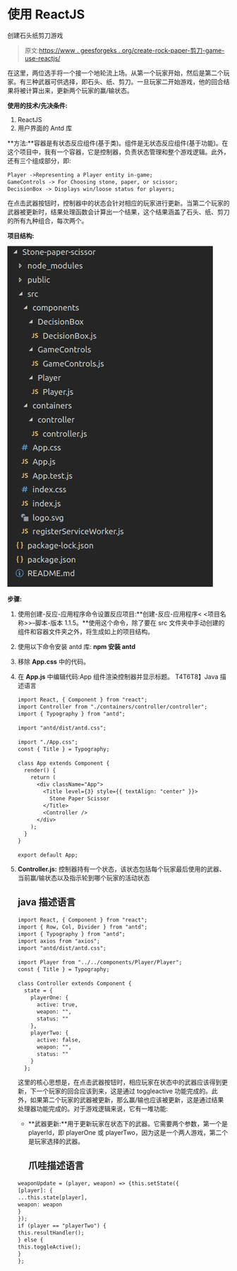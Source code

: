# 使用 ReactJS

创建石头纸剪刀游戏

> 原文:[https://www . geesforgeks . org/create-rock-paper-剪刀-game-use-reactjs/](https://www.geeksforgeeks.org/create-rock-paper-scissor-game-using-reactjs/)

在这里，两位选手将一个接一个地轮流上场。从第一个玩家开始，然后是第二个玩家。有三种武器可供选择，即石头、纸、剪刀。一旦玩家二开始游戏，他的回合结果将被计算出来，更新两个玩家的赢/输状态。

**使用的技术/先决条件:**

1.  ReactJS
2.  用户界面的 Antd 库

**方法:**容器是有状态反应组件(基于类)。组件是无状态反应组件(基于功能)。在这个项目中，我有一个容器，它是控制器，负责状态管理和整个游戏逻辑。此外，还有三个组成部分，即:

```
Player ->Represent​ing a Player entity in-game;
GameControls -> For Choosing stone, paper, or scissor; 
DecisionBox -> Displays win/loose status for players;
```

在点击武器按钮时，控制器中的状态会针对相应的玩家进行更新。当第二个玩家的武器被更新时，结果处理函数会计算出一个结果，这个结果涵盖了石头、纸、剪刀的所有九种组合，每次两个。

**项目结构:**

![](img/e62aac838baaa453d2c443864eb90e22.png)

**步骤:**

1.  使用创建-反应-应用程序命令设置反应项目:**创建-反应-应用程序< <项目名称>>–脚本-版本 1.1.5。**使用这个命令，除了要在 src 文件夹中手动创建的组件和容器文件夹之外，将生成如上的项目结构。
2.  使用以下命令安装 antd 库: **npm 安装 antd**
3.  移除 **App.css** 中的代码。
4.  在 **App.js** 中编辑代码:App 组件渲染控制器并显示标题。
    T4T6T8】Java 描述语言

    ```
    import React, { Component } from "react";
    import Controller from "./containers/controller/controller";
    import { Typography } from "antd";

    import "antd/dist/antd.css";

    import "./App.css";
    const { Title } = Typography;

    class App extends Component {
      render() {
        return (
          <div className="App">
            <Title level={3} style={{ textAlign: "center" }}>
              Stone Paper Scissor
            </Title>
            <Controller />
          </div>
        );
      }
    }

    export default App;
    ```

5.  **Controller.js:** 控制器持有一个状态，该状态包括每个玩家最后使用的武器、当前赢/输状态以及指示轮到哪个玩家的活动状态

    ## java 描述语言

    ```
    import React, { Component } from "react";
    import { Row, Col, Divider } from "antd";
    import { Typography } from "antd";
    import axios from "axios";
    import "antd/dist/antd.css";

    import Player from "../../components/Player/Player";
    const { Title } = Typography;

    class Controller extends Component {
      state = {
        playerOne: {
          active: true,
          weapon: "",
          status: ""
        },
        playerTwo: {
          active: false,
          weapon: "",
          status: ""
        }
      };
    ```

    这里的核心思想是，在点击武器按钮时，相应玩家在状态中的武器应该得到更新，下一个玩家的回合应该到来，这是通过 toggleactive 功能完成的。此外，如果第二个玩家的武器被更新，那么赢/输也应该被更新，这是通过结果处理器功能完成的。对于游戏逻辑来说，它有一堆功能:

    *   **武器更新:**用于更新玩家在状态下的武器。它需要两个参数，第一个是 playerId，即 playerOne 或 playerTwo，因为这是一个两人游戏，第二个是玩家选择的武器。

        ## 爪哇描述语言

    ```
    weaponUpdate = (player, weapon) => {this.setState({
    [player]: {
    ...this.state[player],
    weapon: weapon
    }
    });
    if (player == "playerTwo") {
    this.resultHandler();
    } else {
    this.toggleActive();
    }
    };
    ```